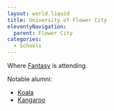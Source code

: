 ```yaml
---
layout: world.liquid
title: University of Flower City
eleventyNavigation:
  parent: Flower City
categories:
  - Schools
---
```


Where [Fantasy](/characters/fantasy/) is attending.

Notable alumni:

- [Koala](/characters/koala/)
- [Kangaroo](/characters/kangaroo/)

